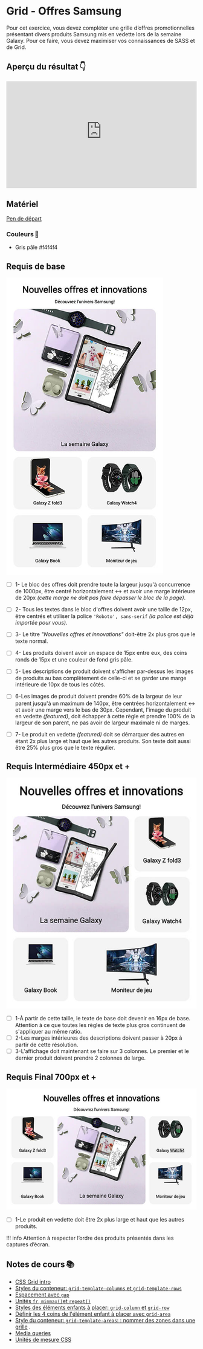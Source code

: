 # Grid - Offres Samsung


Pour cet exercice, vous devez compléter une grille d’offres promotionnelles présentant divers produits Samsung mis en vedette lors de la semaine Galaxy. Pour ce faire, vous devez maximiser vos connaissances de SASS et de&nbsp;Grid.

## Aperçu du résultat 👇

<div style="max-width: 640px"><div style="position: relative; padding-bottom: 56.25%; height: 0; overflow: hidden;"><iframe src="https://cmontmorency365-my.sharepoint.com/personal/mariem_ouellet_cmontmorency_qc_ca/_layouts/15/embed.aspx?UniqueId=c82679ef-de48-4047-ab9c-aa09025d12c4&embed=%7B%22af%22%3Atrue%2C%22hvm%22%3Atrue%2C%22ust%22%3Atrue%7D&referrer=StreamWebApp&referrerScenario=EmbedDialog.Create" width="640" height="360" frameborder="0" scrolling="no" allowfullscreen title="grid-samsung-apercu.mp4" style="border:none; position: absolute; top: 0; left: 0; right: 0; bottom: 0; height: 100%; max-width: 100%;"></iframe></div></div>

## Matériel

[Pen de départ](https://codepen.io/tim-momo/pen/BavJgpX)

### Couleurs 🎨

- Gris pâle #f4f4f4

## Requis de base

![](./assets/grid-samsung-xs.jpeg)

- [ ] 1- Le bloc des offres doit prendre toute la largeur jusqu'à concurrence de 1000px, être centré horizontalement ↔️ et avoir une marge intérieure de 20px <em>(cette marge ne doit pas faire dépasser le bloc de la page)</em>.
- [ ] 2- Tous les textes dans le bloc d'offres doivent avoir une taille de 12px, être centrés et utiliser la police <code>'Roboto', sans-serif</code> <em>(la police est déjà importée pour vous)</em>.
- [ ] 3- Le titre <em>"Nouvelles offres et innovations"</em> doit-être 2x plus gros que le texte normal.

- [ ] 4- Les produits doivent avoir un espace de 15px entre eux, des coins ronds de 15px et une couleur de fond gris pâle.
- [ ] 5- Les descriptions de produit doivent s'afficher par-dessus les images de produits au bas complètement de celle-ci et se garder une marge intérieure de 10px de tous les côtés.
- [ ] 6-Les images de produit doivent prendre 60% de la largeur de leur parent jusqu'à un maximum de 140px, être centrées horizontalement ↔️ et avoir une marge vers le bas de 30px. Cependant, l'image du produit en vedette <em>(featured)</em>, doit échapper à cette règle et prendre 100% de la largeur de son parent, ne pas avoir de largeur maximale ni de marges.
- [ ] 7- Le produit en vedette <em>(featured)</em> doit se démarquer des autres en étant 2x plus large et haut que les autres produits. Son texte doit aussi être 25% plus gros que le texte régulier.

## Requis Intermédiaire 450px et +

![](./assets/grid-samsung-sm.jpeg)

- [ ] 1-À partir de cette taille, le texte de base doit devenir en 16px de base. Attention à ce que toutes les règles de texte plus gros continuent de s'appliquer au même ratio.
- [ ] 2-Les marges intérieures des descriptions doivent passer à 20px à partir de cette résolution.
- [ ] 3-L'affichage doit maintenant se faire sur 3 colonnes. Le premier et le dernier produit doivent prendre 2 colonnes de large.

## Requis Final 700px et +

![](./assets/grid-samsung-md.jpeg)

- [ ] 1-Le produit en vedette doit être 2x plus large et haut que les autres produits. 


!!! info
    Attention à respecter l’ordre des produits présentés dans les captures&nbsp;d’écran.


## Notes de cours 📚

- [CSS Grid intro](../css/grid/intro.md)
- [Styles du conteneur: `grid-template-columns` et `grid-template-rows`](../css/grid/grid-template-cols-rows.md)
- [Espacement avec `gap`](../css/grid/gap.md)
- [Unités `fr`, `minmax()`et `repeat()`](../css/grid/unites.md)
- [Styles des éléments enfants à placer: `grid-column` et `grid-row`](../css/grid/grid-col-row.md)
- [Définir les 4 coins de l'élément enfant à placer avec `grid-area`](../css/grid/grid-area.md)
- [Style du conteneur: `grid-template-areas`: : nommer des zones dans une grille](../css/grid/grid-template-areas.md)
.
- [Media queries](https://tim-montmorency.com/timdoc/582-211/css/media-queries/)
- [Unités de mesure CSS](https://tim-montmorency.com/timdoc/582-211/css/unites-de-mesure/)